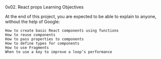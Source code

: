 0x02. React props
Learning Objectives

At the end of this project, you are expected to be able to explain to anyone, without the help of Google:

    How to create basic React components using functions
    How to reuse components
    How to pass properties to components
    How to define types for components
    How to use Fragments
    When to use a key to improve a loop’s performance

